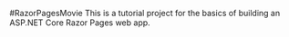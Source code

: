 #RazorPagesMovie
This is a tutorial project for the basics of building an ASP.NET Core Razor Pages web app.
